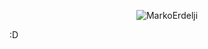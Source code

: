 <p align="center"> <img src="https://github-readme-stats.vercel.app/api?username=MarkoErdelji&show_icons=true&theme=gotham" alt="MarkoErdelji" />
  
  :D
